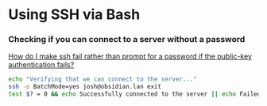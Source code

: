 # Using SSH via Bash

### Checking if you can connect to a server without a password
[How do I make ssh fail rather than prompt for a password if the public-key authentication fails?](https://serverfault.com/a/61936)
``` bash
echo "Verifying that we can connect to the server..."
ssh -o BatchMode=yes josh@obsidian.lan exit
test $? = 0 && echo Successfully connected to the server || echo Failed to connect to the server
```
